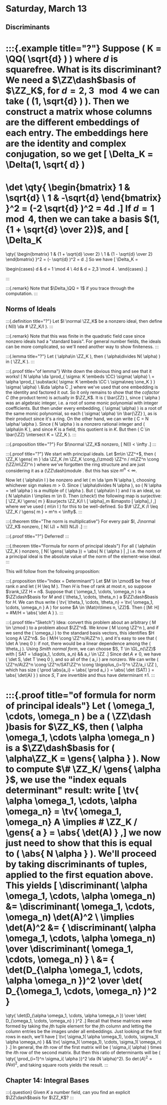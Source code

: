 # Saturday, March 13

## Discriminants


:::{.example title="?"}
Suppose \( K = \QQ( \sqrt{d} ) \) where $d$ is squarefree.
What is its discriminant?
We need a $\ZZ\dash$basis of $\ZZ_K$, for $d=2,3 \mod 4$ we can take \( (1, \sqrt{d} ) \).
Then we construct a matrix whose columns are the different embeddings of each entry.
The embeddings here are the identity and complex conjugation, so we get
\[
\Delta_K = \Delta(1, \sqrt{ d} )
= 
\det 
\qty{
\begin{bmatrix}
1 & \sqrt{d} 
\\
 1 & -\sqrt{d} 
\end{bmatrix}
}^2
= (-2 \sqrt{d} )^2 = 4d
.\]
If $d = 1 \mod 4$, then we can take a basis $(1, {1 + \sqrt{d} \over 2})$,
and
\[
\Delta_K
=
\qty{
\begin{bmatrix}
1 & {1 + \sqrt{d} \over 2}
\\
1 & {1 - \sqrt{d} \over 2}
\end{bmatrix}
}^2
= (- \sqrt{d} )^2 = d
.\]
So we have
\[
\Delta_K = 

\begin{cases}
d & d = 1 \mod 4 
\\
4d & d = 2,3 \mod 4 .
\end{cases}
.\]

:::


:::{.remark}
Note that $\Delta_\QQ = 1$ if you trace through the computation.
:::

## Norms of Ideals


:::{.definition title="?"}
Let $I \normal \ZZ_K$ be a nonzero ideal, then define \( N(I) \da \# \ZZ_K/I \).
:::


:::{.remark}
Note that this was finite in the quadratic field case since nonzero ideals had a "standard basis".
For general number fields, the ideals can be more complicated, so we'll need another way to show finiteness.
:::


:::{.lemma title="?"}
Let \( \alpha\in \ZZ_K \), then \( \alpha\divides N( \alpha) \) in \( \ZZ_K \).
:::


:::{.proof title="of lemma"}
Write down the obvious thing and see that it works!
\[
N \alpha 
\da \prod_{ \sigma: K \embeds \CC} \sigma( \alpha) \\
= \alpha \prod_{ \substack{ \sigma: K \embeds \CC \\ \sigma\neq \one_K } } \sigma( \alpha) \\
&\da \alpha C 
,\]
where we've used that one embedding is the identity and factored it out.
So it only remains to show that the *cofactor* $C$ (the product term) is actually in $\ZZ_K$.
It is \( \bar{ZZ} \), since \( \alpha \) was an algebraic integer, i.e. a root of some monic polynomial with integer coefficients.
But then under every embedding, \( \sigma( \alpha) \) is a root of the same monic polynomial, so each \( \sigma( \alpha) \in \bar{\ZZ} \), as is their product since it's a ring.
On the other hand, we can write \( C = N \alpha/ \alpha \).
Since \( N \alpha \) is a nonzero rational integer and \( \alpha\in K \), and since $K$ is a field, this quotient is in $K$.
But then \( C \in \bar{\ZZ} \intersect K = \ZZ_K \). 
:::



:::{.proposition title="?"}
For $I\normal \ZZ_K$ nonzero,
\[
N(I) < \infty 
.\]
:::


:::{.proof title="?"}
We start with principal ideals.
Let $m\in \ZZ^+$, then \( \ZZ_K \gens{ m } \da \ZZ_K /m \ZZ_K \cong_{\zmod} \ZZ^n / m\ZZ^n \cong (\ZZ/m\ZZ)^n  \) where we've forgotten the ring structure and are just considering it as a \(\ZZ\dash\)module .
But this has size $m^n < \infty$.

Now let \( \alpha\in I \) be nonzero and let \( m \da \pm N \alpha \), choosing whichever sign makes $m>0$.
Since \( \alpha\divides N \alpha \), so \( N \alpha = \ell \alpha \) is a multiple of \( \alpha \).
But \( \alpha\in I \) and $I$ is an ideal, so \( N \alpha\in I \implies m \in I\).
Then (check!) the following map is surjective:
\[
\ZZ_K/ \gens{ m } &\surjects \ZZ_K/I \\
[ \alpha]_m &\mapsto [ \alpha]_I
,\]
where we've used \( m\in I \) for this to be well-defined.
So $\# \ZZ_K /I \leq \ZZ_K / \gens{ m } = m^n < \infty$. 
:::


:::{.theorem title="The norm is multiplicative"}
For every pair $I, J\normal \ZZ_K$ nonzero, 
\[
N( IJ) + N(I) N(J)
.\]
:::


:::{.proof title="?"}
Deferred!
:::


:::{.theorem title="Formula for norm of principal ideals"}
For all \( \alpha\in \ZZ_K \) nonzero, 
\[
N( \gens{ \alpha }) = \abs{ N ( \alpha ) | 
,\]
i.e. the norm of a principal ideal is the absolute value of the norm of the element-wise ideal.
:::

This will follow from the following proposition:

:::{.proposition title="Index = Determinant"}
Let $M \in \zmod$ be free of rank $n$ and let \( H \leq M \).
Then $H$ is free of rank at most $n$, so suppose $\rank_\ZZ H = n$.
Suppose that \( \omega_1, \cdots, \omega_n \) is a $\ZZ\dash$basis for $M$ and \( \theta_1, \cdots, \theta_n \) a $\ZZ\dash$basis for $H$.
We can thus write \( \tv{ \theta_1, \cdots, \theta_n} = \tv{ \omega_1, \cdots, \omega_n } A \) for some $A \in \Mat(n\times n, \ZZ)$.
Then \( [M: H] = \#M/H = \abs{ \det A } \).
:::


:::{.proof title="Sketch"}
Idea: convert this problem about an arbitrary \( M \in \zmod \) to a problem about $\ZZ^n$.
We know \( M \cong \ZZ^n \), and if we send the \( \omega_i \) to the standard basis vectors, this identifies $H \cong A \ZZ^n$.
So \( M/H \cong \ZZ^n/A\ZZ^n \), and it's easy to see that \( \det A \neq 0 \): if not, there would be a linear dependence among the \( \theta_j \).
Using *Smith normal form*, we can choose $S, T \in \GL_n(\ZZ)$ with 
\[
SAT = \diag(a_1, \cdots, a_n) && a_i \in \ZZ
.\]
Since $\det A \neq 0$, we have \( \det S, \det T \neq 0 \), and so all of the \( a_i \) are nonzero.
We can write \( \ZZ^n/A\ZZ^n \cong \ZZ^n/SAT\ZZ^n \cong \bigoplus_{i=1}^n \ZZ/a_i \ZZ \), which has size \( \prod \abs{a_i} = \abs{ \prod a_i } = \abs{ \det (SAT) } = \abs{ \det(A) } \) since $S, T$ are invertible and thus have determinant $\pm 1$.
:::


:::{.proof title="of formula for norm of principal ideals"}
Let \( \omega_1, \cdots, \omega_n \) be a \( \ZZ\dash \)basis for $\ZZ_K$, then \( \alpha \omega_1, \cdots \alpha \omega_n \) is a $\ZZ\dash$basis for \( \alpha\ZZ_K = \gens{ \alpha }  \).
Now to compute $\# \ZZ_K/ \gens{ \alpha }$, we use the "index equals determinant" result: write
\[
\tv{ \alpha \omega_1, \cdots, \alpha \omega_n} = \tv{ \omega_1, \omega_n} A \implies \# \ZZ_K / \gens{ a } = \abs{ \det(A) } 
,\]
we now just need to show that this is equal to \( \abs{ N \alpha } \).
We'll proceed by taking discriminants of tuples, applied to the first equation above.
This yields \[
\discriminant( \alpha \omega_1, \cdots, \alpha \omega_n) 
&= 
\discriminant( \omega_1, \cdots, \omega_n) 
\det(A)^2 \\
\implies \det(A)^2 
&= 
{
\discriminant( \alpha \omega_1, \cdots, \alpha \omega_n) 
\over
\discriminant( \omega_1, \cdots, \omega_n) 
} \\
&=
{
\det(D_{\alpha \omega_1, \cdots, \alpha \omega_n })^2
\over
\det( D_{\omega_1, \cdots, \omega_n} )^2
}
=
\qty{
\det(D_{\alpha \omega_1, \cdots, \alpha \omega_n })
\over
\det( D_{\omega_1, \cdots, \omega_n} )
}^2
.\]
Recall that these matrices were formed by taking the $j$th tuple element for the $j$th column and letting the column entries be the images under all embeddings.
Just looking at the first rows in each, we'll have
\[
\tv{ \sigma_1( \alpha \omega_1), \cdots, \sigma_1( \alpha \omega_n) } && 
\tv{ \sigma_1( \omega_1), \cdots, \sigma_1( \omega_n) } 
.\]
In general, the $i$th row of the first matrix will be \( \sigma_i( \alpha) \) times the $i$th row of the second matrix.
But then this ratio of determinants will be \( \qty{ \prod_{i=1}^n \sigma_i( \alpha )}^2 \da (N \alpha)^2\).
So $\det(A)^2 = (N \alpha)^2$, and taking square roots yields the result.
:::

## Chapter 14: Integral Bases


:::{.question}
Given $K$ a number field, can you find an explicit $\ZZ\dash$basis for $\ZZ_K$?
:::













